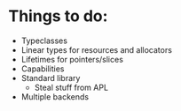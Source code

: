 # Things to do:
 - Typeclasses
 - Linear types for resources and allocators
 - Lifetimes for pointers/slices
 - Capabilities
 - Standard library
     - Steal stuff from APL
 - Multiple backends
